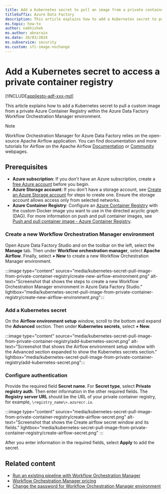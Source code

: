```yaml
---
title: Add a Kubernetes secret to pull an image from a private container registry
titleSuffix: Azure Data Factory
description: This article explains how to add a Kubernetes secret to pull a custom image from a private container registry with Workflow Orchestration Manager in Data Factory for Microsoft Fabric.
ms.topic: how-to
author: nabhishek
ms.author: abnarain
ms.date: 10/03/2024
ms.subservice: security
ms.custom: sfi-image-nochange
---
```


# Add a Kubernetes secret to access a private container registry

[!INCLUDE[appliesto-adf-xxx-md](includes/appliesto-adf-xxx-md.md)]

This article explains how to add a Kubernetes secret to pull a custom image from a private Azure Container Registry within the Azure Data Factory Workflow Orchestration Manager environment.

> [!NOTE]
> Workflow Orchestration Manager for Azure Data Factory relies on the open-source Apache Airflow application. You can find documentation and more tutorials for Airflow on the Apache Airflow [Documentation](https://airflow.apache.org/docs/) or [Community](https://airflow.apache.org/community/) webpages.

## Prerequisites

- **Azure subscription**: If you don't have an Azure subscription, create a [free Azure account](https://azure.microsoft.com/free/) before you begin.
- **Azure Storage account**: If you don't have a storage account, see [Create an Azure Storage account](/azure/storage/common/storage-account-create?tabs=azure-portal) for steps to create one. Ensure the storage account allows access only from selected networks.
- **Azure Container Registry**: Configure an [Azure Container Registry](/azure/container-registry/container-registry-get-started-portal?tabs=azure-cli) with the custom Docker image you want to use in the directed acyclic graph (DAG). For more information on push and pull container images, see [Push and pull container image - Azure Container Registry](/azure/container-registry/container-registry-get-started-docker-cli?tabs=azure-cli).

### Create a new Workflow Orchestration Manager environment

Open Azure Data Factory Studio and on the toolbar on the left, select the **Manage** tab. Then under **Workflow orchestration manager**, select **Apache Airflow**. Finally, select **+ New** to create a new Workflow Orchestration Manager environment.

:::image type="content" source="media/kubernetes-secret-pull-image-from-private-container-registry/create-new-airflow-environment.png" alt-text="Screenshot that shows the steps to create a new Workflow Orchestration Manager environment in Azure Data Factory Studio." lightbox="media/kubernetes-secret-pull-image-from-private-container-registry/create-new-airflow-environment.png":::

### Add a Kubernetes secret

On the **Airflow environment setup** window, scroll to the bottom and expand the **Advanced** section. Then under **Kubernetes secrets**, select **+ New**.

:::image type="content" source="media/kubernetes-secret-pull-image-from-private-container-registry/add-kubernetes-secret.png" alt-text="Screenshot that shows the Airflow environment setup window with the Advanced section expanded to show the Kubernetes secrets section." lightbox="media/kubernetes-secret-pull-image-from-private-container-registry/add-kubernetes-secret.png":::

### Configure authentication

Provide the required field **Secret name**. For **Secret type**, select **Private registry auth**. Then enter information in the other required fields. The **Registry server URL** should be the URL of your private container registry, for example, ```\registry_name\>.azurecr.io```.

:::image type="content" source="media/kubernetes-secret-pull-image-from-private-container-registry/create-airflow-secret.png" alt-text="Screenshot that shows the Create airflow secret window and its fields." lightbox="media/kubernetes-secret-pull-image-from-private-container-registry/create-airflow-secret.png" :::

After you enter information in the required fields, select **Apply** to add the secret.

## Related content

- [Run an existing pipeline with Workflow Orchestration Manager](tutorial-run-existing-pipeline-with-airflow.md)
- [Workflow Orchestration Manager pricing](airflow-pricing.md)
- [Change the password for Workflow Orchestration Manager environment](password-change-airflow.md)
